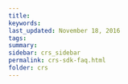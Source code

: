 ```yaml
---
title:  
keywords: 
last_updated: November 18, 2016
tags: 
summary: 
sidebar: crs_sidebar
permalink: crs-sdk-faq.html
folder: crs
---
```


 

